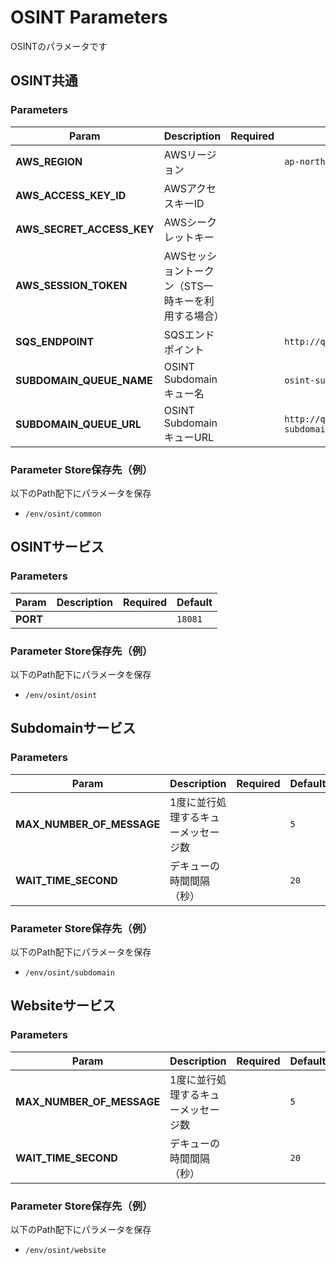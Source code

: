 # OSINT Parameters

OSINTのパラメータです

## OSINT共通

### Parameters

| Param | Description | Required | Default |
| --- | --- | --- | --- |
| **AWS_REGION** | AWSリージョン | | `ap-northeast-1` |
| **AWS_ACCESS_KEY_ID** | AWSアクセスキーID | | |
| **AWS_SECRET_ACCESS_KEY** | AWSシークレットキー | | |
| **AWS_SESSION_TOKEN** | AWSセッショントークン（STS一時キーを利用する場合） | | |
| **SQS_ENDPOINT** | SQSエンドポイント | | `http://queue.middleware.svc.cluster.local:9324` |
| **SUBDOMAIN_QUEUE_NAME** | OSINT Subdomainキュー名 | | `osint-subdomain` |
| **SUBDOMAIN_QUEUE_URL** | OSINT SubdomainキューURL | | `http://queue.middleware.svc.cluster.local:9324/queue/osint-subdomain` |

### Parameter Store保存先（例）

以下のPath配下にパラメータを保存

- `/env/osint/common`

## OSINTサービス

### Parameters

| Param | Description | Required | Default |
| --- | --- | --- | --- |
| **PORT** | | | `18081` |

### Parameter Store保存先（例）

以下のPath配下にパラメータを保存

- `/env/osint/osint`

## Subdomainサービス

### Parameters

| Param | Description | Required | Default |
| --- | --- | --- | --- |
| **MAX_NUMBER_OF_MESSAGE** | 1度に並行処理するキューメッセージ数 | | `5` |
| **WAIT_TIME_SECOND** | デキューの時間間隔（秒） | | `20` |

### Parameter Store保存先（例）

以下のPath配下にパラメータを保存

- `/env/osint/subdomain`

## Websiteサービス

### Parameters

| Param | Description | Required | Default |
| --- | --- | --- | --- |
| **MAX_NUMBER_OF_MESSAGE** | 1度に並行処理するキューメッセージ数 | | `5` |
| **WAIT_TIME_SECOND** | デキューの時間間隔（秒） | | `20` |

### Parameter Store保存先（例）

以下のPath配下にパラメータを保存

- `/env/osint/website`
